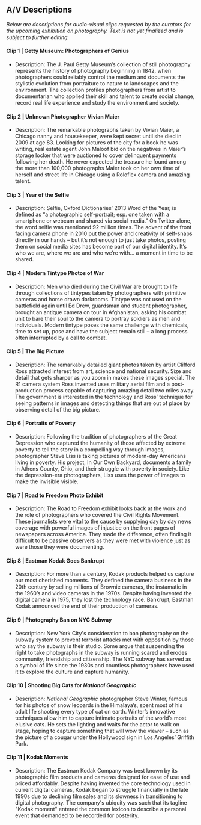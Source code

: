 ## A/V Descriptions

_Below are descriptions for audio-visual clips requested by the curators for the upcoming exhibition on photography. 
Text is not yet finalized and is subject to further editing._

#### Clip 1 | Getty Museum: Photographers of Genius
* Description: The J. Paul Getty Museum’s collection of still photography represents the history of photography beginning in 1842, when photographers could reliably control the medium and documents the stylistic evolution from portraiture to nature to landscapes and the environment. The collection profiles photographers from artist to documentarian who applied their skill and talent to create social change, record real life experience and study the environment and society.

#### Clip 2 | Unknown Photographer Vivian Maier
* Description: The remarkable photographs taken by Vivian Maier, a Chicago nanny and housekeeper, were kept secret until she died in 2009 at age 83. Looking for pictures of the city for a book he was writing, real estate agent John Maloof bid on the negatives in Maier’s storage locker that were auctioned to cover delinquent payments following her death. He never expected the treasure he found among the more than 100,000 photographs Maier took on her own time of herself and street life in Chicago using a Roloflex camera and amazing talent.  

#### Clip 3 | Year of the Selfie
* Description: Selfie, Oxford Dictionaries’ 2013 Word of the Year, is defined as “a photographic self-portrait; esp. one taken with a smartphone or webcam and shared via social media.” On Twitter alone, the word selfie was mentioned 92 million times. The advent of the front facing camera phone in 2010 put the power and creativity of self-snaps directly in our hands – but it’s not enough to just take photos, posting them on social media sites has become part of our digital identity. It’s who we are, where we are and who we’re with… a moment in time to be shared. 

#### Clip 4 | Modern Tintype Photos of War
* Description: Men who died during the Civil War are brought to life through collections of tintypes taken by photographers with primitive cameras and horse drawn darkrooms. Tintype was not used on the battlefield again until Ed Drew, guardsman and student photographer, brought an antique camera on tour in Afghanistan, asking his combat unit to bare their soul to the camera to portray soldiers as men and individuals. Modern tintype poses the same challenge with chemicals, time to set up, pose and have the subject remain still – a long process often interrupted by a call to combat.

#### Clip 5 | The Big Picture
* Description: The remarkably detailed giant photos taken by artist Clifford Ross attracted interest from art, science and national security. Size and detail that gets sharper as you zoom in makes these images special. The R1 camera system Ross invented uses military aerial film and a post-production process capable of capturing amazing detail two miles away. The government is interested in the technology and Ross’ technique for seeing patterns in images and detecting things that are out of place by observing  detail of the big picture.

#### Clip 6 | Portraits of Poverty
* Description: Following the tradition of photographers of the Great Depression who captured the humanity of those affected by extreme poverty to tell the story in a compelling way through images, photographer Steve Liss is taking pictures of modern-day Americans living in poverty. His project, In Our Own Backyard, documents a family in Athens County, Ohio, and their struggle with poverty in society. Like the depression-era photographers, Liss uses the power of images to make the invisible visible.

#### Clip 7 | Road to Freedom Photo Exhibit
* Description: The Road to Freedom exhibit looks back at the work and the role of photographers who covered the Civil Rights Movement. These journalists were vital to the cause by supplying day by day news coverage with powerful images of injustice on the front pages of newspapers across America. They made the difference, often finding it difficult to be passive observers as they were met with violence just as were those they were documenting. 

#### Clip 8 | Eastman Kodak Goes Bankrupt
* Description: For more than a century, Kodak products helped us capture our most cherished moments. They defined the camera business in the 20th century by selling millions of Brownie cameras, the instamatic in the 1960’s and video cameras in the 1970s. Despite having invented the digital camera in 1975, they lost the technology race. Bankrupt, Eastman Kodak announced the end of their production of cameras. 

#### Clip 9 | Photography Ban on NYC Subway
* Description: New York City's consideration to ban photography on the subway system to prevent terrorist attacks met with opposition by those who say the subway is their studio. Some argue that suspending the right to take photographs in the subway is running scared and erodes community, friendship and citizenship. The NYC subway has served as a symbol of life since the 1930s and countless photographers have used it to explore the culture and capture humanity.

#### Clip 10 | Shooting Big Cats for _National Geographic_
* Description: _National Geographic_ photographer Steve Winter, famous for his photos of snow leopards in the Himalaya’s, spent most of his adult life shooting every type of cat on earth. Winter’s innovative techniques allow him to capture intimate portraits of the world’s most elusive cats. He sets the lighting and waits for the actor to walk on stage, hoping to capture something that will wow the viewer – such as the picture of a cougar under the Hollywood sign in Los Angeles’ Griffith Park.    

#### Clip 11 | Kodak Moments
* Description: The Eastman Kodak Company was best known by its photographic film products and cameras designed for ease of use and priced affordably. Despite having invented the core technology used in current digital cameras, Kodak began to struggle financially in the late 1990s due to declining film sales and its slowness in transitioning to digital photography. The company's ubiquity was such that its tagline "Kodak moment" entered the common lexicon to describe a personal event that demanded to be recorded for posterity.
